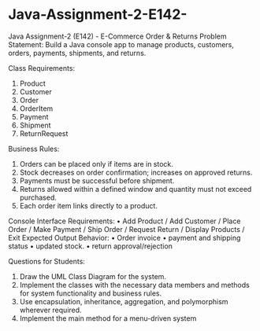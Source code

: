 # Java-Assignment-2-E142-
Java Assignment-2 (E142)  -  E-Commerce Order &amp; Returns
Problem Statement:
Build a Java console app to manage products, customers, orders, payments, shipments, and returns.

Class Requirements:
1. Product
2. Customer
3. Order
4. OrderItem
5. Payment
6. Shipment
7. ReturnRequest
   
Business Rules:
1. Orders can be placed only if items are in stock.
2. Stock decreases on order confirmation; increases on approved returns.
3. Payments must be successful before shipment.
4. Returns allowed within a defined window and quantity must not exceed purchased.
5. Each order item links directly to a product.


Console Interface Requirements:
• Add Product / Add Customer / Place Order / Make Payment / Ship Order / Request Return / Display Products / Exit
Expected Output Behavior:
• Order invoice
• payment and shipping status 
• updated stock.
• return approval/rejection

Questions for Students:
1. Draw the UML Class Diagram for the system.
2. Implement the classes with the necessary data members and methods for system functionality and business rules.
3. Use encapsulation, inheritance, aggregation, and polymorphism wherever required.
4. Implement the main method for a menu-driven system
